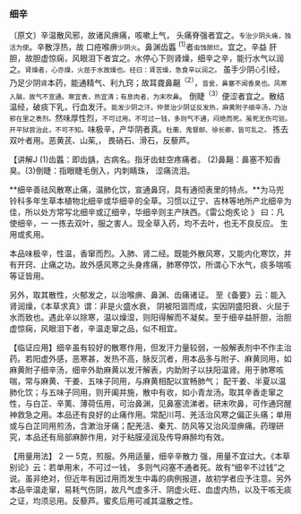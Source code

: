 ### 细辛

〔原文〕辛温散风邪，故诸风痹痛，咳嗽上气，
头痛脊强者宜之。<small>专治少阴头痛，独活为使</small>。辛散浮热，故
口疮喉痹<small>少阴火</small>。鼻渊齿䘌 <sup>(1)</sup>者<small>虫蚀脓烂</small>。宜之。辛益
肝胆，故胆虚惊痫，风眼泪下者宜之。水停心下则肾燥，细辛之辛，能行水气以润之。<small>肾燥者，心亦燥，火屈于水故燥也。经曰：肾苦燥，急食辛以润之。</small> 虽手少阴<small>心</small>引经，乃足少阴<small>肾</small>本药，能通精气、利九窍；故耳聋鼻齆<sup>（2）</sup>，<small>音瓮，鼻塞不闻香臭也。风寒入脑，故气不宣通。寒宜表，热宜清；有息肉者，为末吹鼻</small>。 倒睫<sup>（3）</sup>便涩者宜之。散结温经，破痰下乳，行血发汗。<small>能发少阴之汗。仲景治少阴证反发热，麻黄附子细辛汤，乃治邪在里之表剂。</small>然味厚性烈，<small>不可过用。不可过一钱，多则气不通，闷绝而死。虽死无伤可验。开平狱尝治此，不可不知。</small>味极辛，产华阴者真。<small>杜蘅、鬼督邮、徐长卿，皆可乱之。</small> 拣去双叶者用。恶黄芪、山茱,，
畏硝石、滑石，反藜芦。

【讲解J (1)齿䘌：即齿龋，古病名。指牙齿蛀空疼痛者。
(2)鼻齆：鼻塞不知香臭。(3)倒睫：指眼睫毛倒入，内刺睛珠，
涩痛流泪。

**细辛善祛风散寒止痛，温肺化饮，宣通鼻窍，具有通彻表里的特点。**为马兜铃科多年生草本植物北细辛或华细辛的全草。习惯以辽宁、吉林等地所产北细辛为佳，所以处方常写北细辛或辽细辛，华细辛则主产陕西。《雷公炮炙论 》 曰：凡使细辛，一 一拣去双叶，服之害人。现全草入药，均不去叶，也无不良反应。
生用或炙用。


本品味极辛，性温，香窜而烈。入肺、肾二经。既能外散风寒，又能内化寒饮，并有开窍、止痛之功。故外感风寒之头身疼痛，肺寒停饮，所谓心下水气，痰多喘咳等证皆用。

另外，取其散性，火郁发之，以治喉痹、鼻渊、齿痛诸证。
至《备要》云：能入肾润燥，《本草求真》谓：非是火盛水衰，
阴被阳涸而成，实因阴盛阳衰、火屈于水而致也。遇此辛以除寒，温以燥湿，则阳得解而不凝矣。至于细辛益肝胆，治胆虚惊痫，风眼泪下者，辛温走窜之品，似不相宜。

【临证应用】细辛虽有较好的散寒作用，但发汗力量较弱，一般解表剂中不作主治药。若阳虚外感，恶寒甚，发热不高，脉反沉者，用本品多与附子、麻黄同用，如麻黄附子细辛汤，细辛外助麻黄以发汗解表，内助附子以扶阳温肾。用于肺寒咳喘，常与麻黄、干姜、五味子同用，与麻黄相配以宣畅肺气；
配干姜、半夏以温肺化饮；与五味子同用，则开阖并施，散中有收，如小青龙汤。取其辛香走窜之性，与白芷、辛荑、薄荷伍用，可治鼻渊，见鼻塞流涕者。研末吹鼻，可作通窍醒神救急之用。本品还有良好的止痛作用。常配川芎、羌活治风寒之偏正头痛；单用或与白芷同用煎汤，含漱治牙痛；配羌活、秦艽、防风等又治风湿痹痛。药理研究，本品还有局部麻醉作用，对于粘膜浸润及传导麻醉均有效。

【用量用法】	2 — 5克，煎服。外用适量，细辛辛散力
强，用量不宜过大。《本草别论》云：若单用末，不可过一钱，
多则气闷塞不通者死。故有“细辛不过钱”之说。虽非绝对，但近年有因过用而发生中毒的病例报道，故初学者应予注意。另外本品辛温走窜，易耗气伤阴，故凡气虚多汗、阴虚火旺、血虚内热，以及干咳无痰之证，均须忌用。反藜芦。蜜炙后用可减其温散之性。
